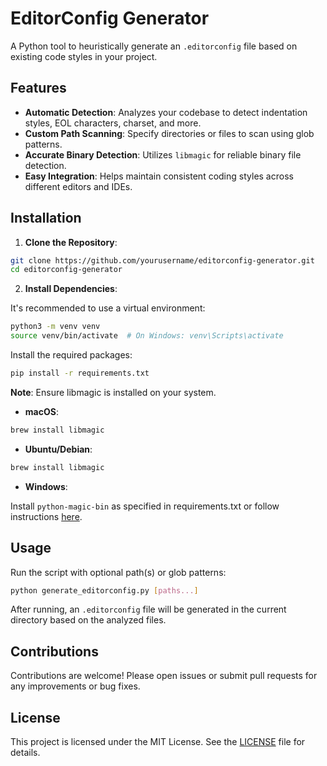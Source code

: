 # EditorConfig Generator

A Python tool to heuristically generate an `.editorconfig` file based on existing code styles in your project.

## Features

- **Automatic Detection**: Analyzes your codebase to detect indentation styles, EOL characters, charset, and more.
- **Custom Path Scanning**: Specify directories or files to scan using glob patterns.
- **Accurate Binary Detection**: Utilizes `libmagic` for reliable binary file detection.
- **Easy Integration**: Helps maintain consistent coding styles across different editors and IDEs.

## Installation

1. **Clone the Repository**:

```bash
git clone https://github.com/yourusername/editorconfig-generator.git
cd editorconfig-generator
```

2. **Install Dependencies**:

It's recommended to use a virtual environment:

```bash
python3 -m venv venv
source venv/bin/activate  # On Windows: venv\Scripts\activate
```

Install the required packages:

```bash
pip install -r requirements.txt
```

**Note**: Ensure libmagic is installed on your system.

- **macOS**: 
```bash
brew install libmagic
```

- **Ubuntu/Debian**: 
```bash
brew install libmagic
```

- **Windows**:

Install `python-magic-bin` as specified in requirements.txt or follow instructions [here](https://github.com/ahupp/python-magic).

## Usage

Run the script with optional path(s) or glob patterns:

```bash
python generate_editorconfig.py [paths...]
```

After running, an `.editorconfig` file will be generated in the current directory based on the analyzed files.

## Contributions

Contributions are welcome! Please open issues or submit pull requests for any improvements or bug fixes.


## License

This project is licensed under the MIT License. See the [LICENSE](./LICENSE) file for details.

